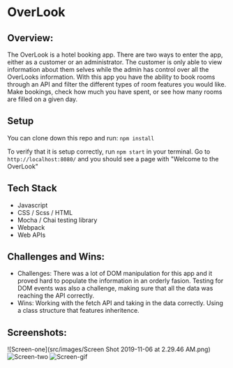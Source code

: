 # OverLook

## Overview:
  The OverLook is a hotel booking app. There are two ways to enter the app, either as a customer or an administrator. The customer is only able to view information about them selves while the admin has control over all the OverLooks information. With this app you have the ability to book rooms through an API and filter the different types of room features you would like. Make bookings, check how much you have spent, or see how many rooms are filled on a given day.
  
## Setup
 You can clone down this repo and run: `npm install`

To verify that it is setup correctly, run `npm start` in your terminal. Go to `http://localhost:8080/` and you should see a page with "Welcome to the OverLook"

## Tech Stack
  - Javascript 
  - CSS / Scss / HTML
  - Mocha / Chai testing library 
  - Webpack
  - Web APIs
  
## Challenges and Wins: 
  - Challenges: There was a lot of DOM manipulation for this app and it proved hard to populate the information in an orderly fasion. Testing for DOM events was also a challenge, making sure that all the data was reaching the API correctly. 
  - Wins: Working with the fetch API and taking in the data correctly. Using a class structure that features inheritence.
  
## Screenshots: 

![Screen-one](src/images/Screen Shot 2019-11-06 at 2.29.46 AM.png)
![Screen-two]()
![Screen-gif]()
